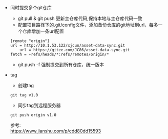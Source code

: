 



* 同时提交多个git仓库  
    * git pull & git push 更新主仓库代码,保持本地与主仓库代码一致
    * 配置项目路径下的.git/config文件，添加备份仓库的git地址到url，每多一个仓库增加一条url配置
    ```
    [remote "origin"]
	url = http://10.1.53.122/xjcun/asset-data-sync.git
        url = https://gitee.com/JC86/asset-data-sync.git
	fetch = +refs/heads/*:refs/remotes/origin/*
    ```
    * git push -f 强制提交到所有仓库，统一版本

* tag  
    * 创建tag
    ```
    git tag v1.0

    ```
    * 同步tag到远程服务器
    ```
    git push origin v1.0
    ```
    
    参考:  
    https://www.jianshu.com/p/cdd80dd15593
